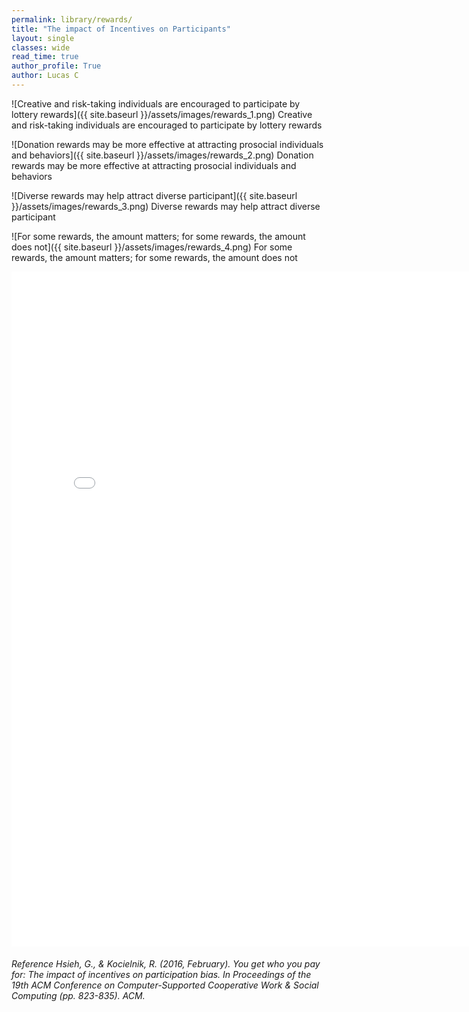```yaml
---
permalink: library/rewards/
title: "The impact of Incentives on Participants"
layout: single
classes: wide
read_time: true
author_profile: True
author: Lucas C
---
```

![Creative and risk-taking individuals are encouraged to participate by lottery rewards]({{ site.baseurl }}/assets/images/rewards_1.png)
Creative and risk-taking individuals are encouraged to participate by lottery rewards

![Donation rewards may be more effective at attracting prosocial individuals and behaviors]({{ site.baseurl }}/assets/images/rewards_2.png)
Donation rewards may be more effective at attracting prosocial individuals and behaviors

![Diverse rewards may help attract diverse participant]({{ site.baseurl }}/assets/images/rewards_3.png)
Diverse rewards may help attract diverse participant

![For some rewards, the amount matters; for some rewards, the amount does not]({{ site.baseurl }}/assets/images/rewards_4.png)
For some rewards, the amount matters; for some rewards, the amount does not

<embed src="{{ site.baseurl }}/assets/research/hsieh-CSCW2016-incentives.pdf" width="800px" height="1080px" />

###### Reference Hsieh, G., & Kocielnik, R. (2016, February). You get who you pay for: The impact of incentives on participation bias. In Proceedings of the 19th ACM Conference on Computer-Supported Cooperative Work & Social Computing (pp. 823-835). ACM.
